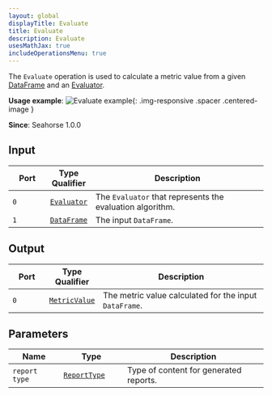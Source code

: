 ```yaml
---
layout: global
displayTitle: Evaluate
title: Evaluate
description: Evaluate
usesMathJax: true
includeOperationsMenu: true
---
```


The `Evaluate` operation is used to calculate a metric value from a given
[DataFrame](../classes/dataframe.html) and an [Evaluator](../classes/evaluator.html).

**Usage example**:
![Evaluate example](../img/evaluator_example.png){: .img-responsive .spacer .centered-image }

**Since**: Seahorse 1.0.0

## Input

<table>
<thead>
<tr>
<th style="width:15%">Port</th>
<th style="width:15%">Type Qualifier</th>
<th style="width:70%">Description</th>
</tr>
</thead>
<tbody>
<tr>
<td><code>0</code></td>
<td><code><a href="../classes/evaluator.html">Evaluator</a></code></td>
<td>The <code>Evaluator</code> that represents the evaluation algorithm.</td></tr>
<tr>
<td><code>1</code></td>
<td><code><a href="../classes/dataframe.html">DataFrame</a></code></td>
<td>The input <code>DataFrame</code>.</td>
</tr>
</tbody>
</table>

## Output

<table>
<thead>
<tr>
<th style="width:15%">Port</th>
<th style="width:15%">Type Qualifier</th>
<th style="width:70%">Description</th>
</tr>
</thead>
<tbody>
<tr>
<td><code>0</code></td>
<td><code><a href="../classes/metric_value.html">MetricValue</a></code></td>
<td>The metric value calculated for the input <code>DataFrame</code>.</td>
</tr>
</tbody>
</table>

## Parameters

<table class="table">
<thead>
<tr>
  <th style="width:20%">Name</th>
  <th style="width:25%">Type</th>
  <th style="width:55%">Description</th>
</tr>
</thead>
<tbody>

<tr>
<td><code>report type</code></td>
<td><code><a href="../parameter_types.html#report-type">ReportType</a></code></td>
<td>Type of content for generated reports.</td>
</tr>

</tbody>
</table>